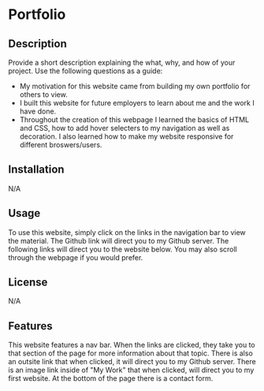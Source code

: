 # Portfolio

## Description

Provide a short description explaining the what, why, and how of your project. Use the following questions as a guide:

- My motivation for this website came from building my own portfolio for others to view.
- I built this website for future employers to learn about me and the work I have done.
- Throughout the creation of this webpage I learned the basics of HTML and CSS, how to add hover selecters to my navigation as well as decoration. I also learned how to make my website responsive for different broswers/users.

## Installation 
N/A

## Usage

To use this website, simply click on the links in the navigation bar to view the material. The Github link will direct you to my Github server. The following links will direct you to the website below. You may also scroll through the webpage if you would prefer.


## License

N/A

## Features

This website features a nav bar. When the links are clicked, they take you to that section of the page for more information about that topic. There is also an outsite link that when clicked, it will direct you to my Github server. There is an image link inside of "My Work" that when clicked, will direct you to my first website. At the bottom of the page there is a contact form.
